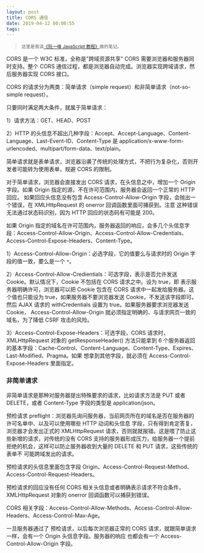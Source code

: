 ```yaml
---
layout: post
title: CORS 通信
date: 2019-04-12 00:00:55
tags:
---
```



> <sup>这里是我读[《阮一峰 JavaScript 教程》](https://wangdoc.com/javascript/)做的笔记。</sup>

CORS 是一个 W3C 标准，全称是"跨域资源共享"
CORS 需要浏览器和服务器同时支持。整个 CORS 通信过程，都是浏览器自动完成。浏览器实现跨域请求，然后服务器实现 CORS 接口。

CORS 的请求分为两类：简单请求（simple request）和非简单请求（not-so-simple request）。

只要同时满足两大条件，就属于简单请求：

1）请求方法：GET、HEAD、POST

2）HTTP 的头信息不超出几种字段：Accept、Accept-Language、Content-Language、Last-Event-ID、Content-Type 是 application/x-www-form-urlencoded、multipart/form-data、text/plain。

简单请求就是表单请求，浏览器沿袭了传统的处理方式，不把行为复杂化，否则开发者可能转为使用表单，规避 CORS 的限制。

对于简单请求，浏览器会直接发出 CORS 请求，在头信息之中，增加一个 Origin 字段。如果 Origin 指定的源，不在许可范围内，服务器会返回一个正常的 HTTP 回应。
如果回应头信息没有包含 Access-Control-Allow-Origin 字段，会抛出一个错误，在 XMLHttpRequest 的 onerror 回调函数里面可捕获到。注意
这种错误无法通过状态码识别，因为 HTTP 回应的状态码有可能是 200。

如果 Origin 指定的域名在许可范围内，服务器返回的响应，会多几个头信息字段：Access-Control-Allow-Origin、Access-Control-Allow-Credentials、
Access-Control-Expose-Headers、Content-Type。

1）Access-Control-Allow-Origin：必选字段，它的值要么与请求时的 Origin 字段的值一致，要么是一个 `*`。

2）Access-Control-Allow-Credientials：可选字段，表示是否允许发送 Cookie。默认情况下，Cookie 不包括在 CORS 请求之中。设为 true，即
表示服务器明确许可，浏览器可以把 Cookie 包含在 CORS 请求中一起发给服务器。这个值也只能设为 true，如果服务器不要浏览器发送 Cookie，不发送该字段即可。然后 AJAX 请求的 withCredentials 设置为 true。如果服务器要求浏览器发送 Cookie，
Access-Control-Allow-Origin 就必须指定明确的、与请求网页一致的域名，为了降低 CSRF 攻击的风险。

3）Access-Control-Expose-Headers：可选字段，CORS 请求时，XMLHttpRequest 对象的 getResponseHeader() 方法只能拿到
 6 个服务器返回的基本字段：Cache-Control、Content-Language、Content-Type、Expires、Last-Modified、Pragma。如果
 想拿到其他字段，就必须在 Access-Control-Expose-Headers 里面指定。
 
### 非简单请求

非简单请求是那种对服务器提出特殊要求的请求，比如请求方法是 PUT 或者 DELETE，或者 Content-Type 字段的类型是 
application/json。

预检请求 preflight：浏览器先询问服务器，当前网页所在的域名是否在服务器的许可名单中、以及可以使用哪些 HTTP 动词和头信息
字段，只有得到肯定答复，浏览器才会发出正式的 XMLHttpRequest 请求，否则就就报错。这是喂了防止这些新增的请求，对传统的没有 CORS 支持的服务器形成压力，给服务器一个提前拒绝的机会，这样可以防止服务器收到大量的 DELETE 和 PUT 请求，这些传统的表单不
可能跨域发出的请求。

预检请求的头信息里面包含字段 Origin、Access-Control-Request-Method、Access-Control-Request-Headers。

预检请求的回应没有任何 CORS 相关头信息或者明确表示请求不符合条件，XMLHttpRequest 对象的 onerror 回调函数可以捕获到错误。

CORS 相关字段：Access-Control-Allow-Methods、Access-Control-Allow-Headers、Access-Control-Max-Age。

一旦服务器通过了 预检请求，以后每次浏览器正常的 CORS 请求，就跟简单请求一样，会有一个 Origin 头信息字段。服务器的响应
也都会有一个 Access-Control-Allow-Origin 字段。